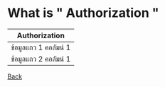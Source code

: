 # What is " Authorization "

| Authorization|
|---|
| ข้อมูลแถว 1 คอลัมน์ 1 | ข้อมูลแถว 1 คอลัมน์ 2 | ข้อมูลแถว 1 คอลัมน์ 3 |
| ข้อมูลแถว 2 คอลัมน์ 1 | ข้อมูลแถว 2 คอลัมน์ 2 | ข้อมูลแถว 2 คอลัมน์ 3 |



[Back](README.md)
